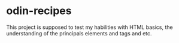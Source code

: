 # odin-recipes

This project is supposed to test my habilities with HTML basics, the understanding of the principals elements and tags and etc.